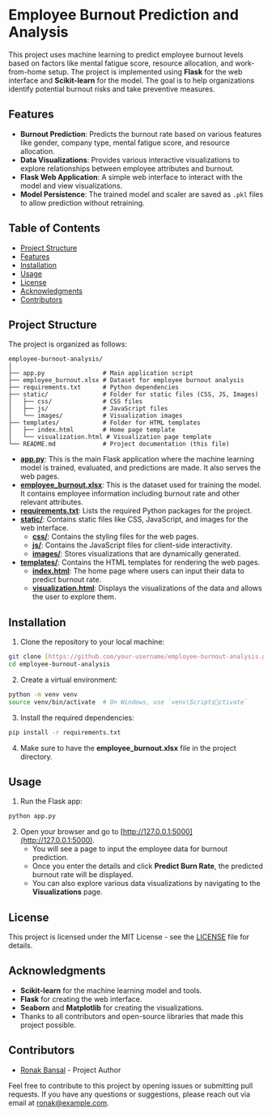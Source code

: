 
# Employee Burnout Prediction and Analysis

This project uses machine learning to predict employee burnout levels based on factors like mental fatigue score, resource allocation, and work-from-home setup. The project is implemented using **Flask** for the web interface and **Scikit-learn** for the model. The goal is to help organizations identify potential burnout risks and take preventive measures.

## Features

- **Burnout Prediction**: Predicts the burnout rate based on various features like gender, company type, mental fatigue score, and resource allocation.
- **Data Visualizations**: Provides various interactive visualizations to explore relationships between employee attributes and burnout.
- **Flask Web Application**: A simple web interface to interact with the model and view visualizations.
- **Model Persistence**: The trained model and scaler are saved as `.pkl` files to allow prediction without retraining.

## Table of Contents

- [Project Structure](#project-structure)
- [Features](#features)
- [Installation](#installation)
- [Usage](#usage)
- [License](#license)
- [Acknowledgments](#acknowledgments)
- [Contributors](#contributors)

## Project Structure

The project is organized as follows:

```
employee-burnout-analysis/
│
├── app.py                # Main application script
├── employee_burnout.xlsx # Dataset for employee burnout analysis
├── requirements.txt      # Python dependencies
├── static/               # Folder for static files (CSS, JS, Images)
│   ├── css/              # CSS files
│   ├── js/               # JavaScript files
│   └── images/           # Visualization images
├── templates/            # Folder for HTML templates
│   ├── index.html        # Home page template
│   └── visualization.html # Visualization page template
└── README.md             # Project documentation (this file)
```

- **[app.py](app.py)**: This is the main Flask application where the machine learning model is trained, evaluated, and predictions are made. It also serves the web pages.
- **[employee_burnout.xlsx](employee_burnout.xlsx)**: This is the dataset used for training the model. It contains employee information including burnout rate and other relevant attributes.
- **[requirements.txt](requirements.txt)**: Lists the required Python packages for the project. 
- **[static/](static/)**: Contains static files like CSS, JavaScript, and images for the web interface.
  - **[css/](static/css/)**: Contains the styling files for the web pages.
  - **[js/](static/js/)**: Contains the JavaScript files for client-side interactivity.
  - **[images/](static/images/)**: Stores visualizations that are dynamically generated.
- **[templates/](templates/)**: Contains the HTML templates for rendering the web pages.
  - **[index.html](templates/index.html)**: The home page where users can input their data to predict burnout rate.
  - **[visualization.html](templates/visualization.html)**: Displays the visualizations of the data and allows the user to explore them.

## Installation

1. Clone the repository to your local machine:

```bash
git clone [https://github.com/your-username/employee-burnout-analysis.git](https://github.com/Ronak1231/Employee_Burnout_Analysis.git)
cd employee-burnout-analysis
```

2. Create a virtual environment:

```bash
python -m venv venv
source venv/bin/activate  # On Windows, use `venv\Scriptsctivate`
```

3. Install the required dependencies:

```bash
pip install -r requirements.txt
```

4. Make sure to have the **employee_burnout.xlsx** file in the project directory.

## Usage

1. Run the Flask app:

```bash
python app.py
```

2. Open your browser and go to [http://127.0.0.1:5000](http://127.0.0.1:5000).
   - You will see a page to input the employee data for burnout prediction.
   - Once you enter the details and click **Predict Burn Rate**, the predicted burnout rate will be displayed.
   - You can also explore various data visualizations by navigating to the **Visualizations** page.

## License

This project is licensed under the MIT License - see the [LICENSE](LICENSE) file for details.

## Acknowledgments

- **Scikit-learn** for the machine learning model and tools.
- **Flask** for creating the web interface.
- **Seaborn** and **Matplotlib** for creating the visualizations.
- Thanks to all contributors and open-source libraries that made this project possible.

## Contributors

- [Ronak Bansal](https://github.com/ronakbansal) - Project Author

Feel free to contribute to this project by opening issues or submitting pull requests. If you have any questions or suggestions, please reach out via email at [ronak@example.com](mailto:ronak@example.com).
